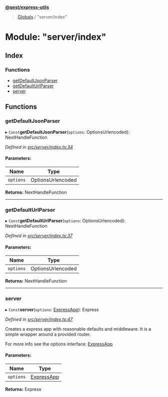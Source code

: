 **[@qest/express-utils](../README.md)**

> [Globals](../README.md) / "server/index"

# Module: "server/index"

## Index

### Functions

* [getDefaultJsonParser](_server_index_.md#getdefaultjsonparser)
* [getDefaultUrlParser](_server_index_.md#getdefaulturlparser)
* [server](_server_index_.md#server)

## Functions

### getDefaultJsonParser

▸ `Const`**getDefaultJsonParser**(`options`: OptionsUrlencoded): NextHandleFunction

*Defined in [src/server/index.ts:34](https://github.com/qest-cz/express-utils/blob/4a9edb6/src/server/index.ts#L34)*

#### Parameters:

Name | Type |
------ | ------ |
`options` | OptionsUrlencoded |

**Returns:** NextHandleFunction

___

### getDefaultUrlParser

▸ `Const`**getDefaultUrlParser**(`options`: OptionsUrlencoded): NextHandleFunction

*Defined in [src/server/index.ts:37](https://github.com/qest-cz/express-utils/blob/4a9edb6/src/server/index.ts#L37)*

#### Parameters:

Name | Type |
------ | ------ |
`options` | OptionsUrlencoded |

**Returns:** NextHandleFunction

___

### server

▸ `Const`**server**(`options`: [ExpressApp](../interfaces/_interfaces_.expressapp.md)): Express

*Defined in [src/server/index.ts:47](https://github.com/qest-cz/express-utils/blob/4a9edb6/src/server/index.ts#L47)*

Creates a express app with reasonable defaults and middleware.
It is a simple wrapper around a provided router.

For more info see the options interface: [ExpressApp](../interfaces/_interfaces_.expressapp.md)

#### Parameters:

Name | Type |
------ | ------ |
`options` | [ExpressApp](../interfaces/_interfaces_.expressapp.md) |

**Returns:** Express
